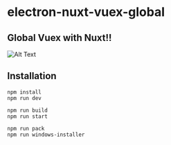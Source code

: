 # electron-nuxt-vuex-global

## Global Vuex with Nuxt!!
![Alt Text](https://github.com/rubystarashe/electron-nuxt/blob/master/globalVuex.gif)

## Installation
```
npm install
npm run dev

npm run build
npm run start

npm run pack
npm run windows-installer
```
